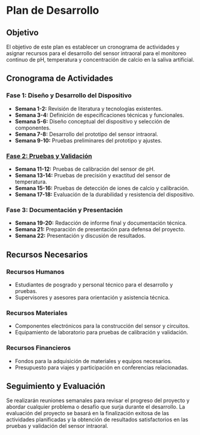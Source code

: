 # Plan de Desarrollo

## Objetivo
El objetivo de este plan es establecer un cronograma de actividades y asignar recursos para el desarrollo del sensor intraoral para el monitoreo continuo de pH, temperatura y concentración de calcio en la saliva artificial.

## Cronograma de Actividades

### Fase 1: Diseño y Desarrollo del Dispositivo
- **Semana 1-2:** Revisión de literatura y tecnologías existentes.
- **Semana 3-4:** Definición de especificaciones técnicas y funcionales.
- **Semana 5-6:** Diseño conceptual del dispositivo y selección de componentes.
- **Semana 7-8:** Desarrollo del prototipo del sensor intraoral.
- **Semana 9-10:** Pruebas preliminares del prototipo y ajustes.

### [Fase 2: Pruebas y Validación](Fase2_Pruebas_y_Validación.md)
- **Semana 11-12:** Pruebas de calibración del sensor de pH.
- **Semana 13-14:** Pruebas de precisión y exactitud del sensor de temperatura.
- **Semana 15-16:** Pruebas de detección de iones de calcio y calibración.
- **Semana 17-18:** Evaluación de la durabilidad y resistencia del dispositivo.

### Fase 3: Documentación y Presentación
- **Semana 19-20:** Redacción de informe final y documentación técnica.
- **Semana 21:** Preparación de presentación para defensa del proyecto.
- **Semana 22:** Presentación y discusión de resultados.

## Recursos Necesarios

### Recursos Humanos
- Estudiantes de posgrado y personal técnico para el desarrollo y pruebas.
- Supervisores y asesores para orientación y asistencia técnica.

### Recursos Materiales
- Componentes electrónicos para la construcción del sensor y circuitos.
- Equipamiento de laboratorio para pruebas de calibración y validación.

### Recursos Financieros
- Fondos para la adquisición de materiales y equipos necesarios.
- Presupuesto para viajes y participación en conferencias relacionadas.

## Seguimiento y Evaluación
Se realizarán reuniones semanales para revisar el progreso del proyecto y abordar cualquier problema o desafío que surja durante el desarrollo. La evaluación del proyecto se basará en la finalización exitosa de las actividades planificadas y la obtención de resultados satisfactorios en las pruebas y validación del sensor intraoral.

